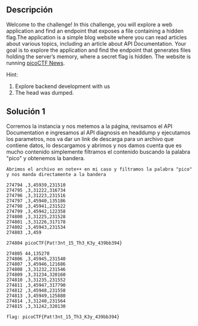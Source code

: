 ## Descripción 
Welcome to the challenge! In this challenge, you will explore a web application and find an endpoint that exposes a file containing a hidden flag.The application is a simple blog website where you can read articles about various topics, including an article about API Documentation. Your goal is to explore the application and find the endpoint that generates files holding the server’s memory, where a secret flag is hidden.
The website is running [picoCTF News](http://verbal-sleep.picoctf.net:56551/).

Hint:
1. Explore backend development with us
2. The head was dumped.
## Solución 1

Corremos la instancia y nos metemos a la página, revisamos el API Documentation e ingresamos al API diagnosis en headdump y ejecutamos los parametros, nos va dar un link de descarga para un archivo que contiene datos, lo descargamos y abrimos y nos damos cuenta que es mucho contenido simplemente filtramos el contenido buscando la palabra "pico" y obtenemos la bandera.

```
Abrimos el archivo en note++ en mi caso y filtramos la palabra "pico" y nos manda directamente a la bandera

274794 ,3,45939,231510  
274795 ,3,31222,316734  
274796 ,3,31223,231516  
274797 ,3,45940,135186  
274798 ,3,45941,231522  
274799 ,3,45942,122358  
274800 ,3,31225,231528  
274801 ,3,31226,317178  
274802 ,3,45943,231534  
274803 ,3,459  

274804 picoCTF{Pat!3nt_15_Th3_K3y_439bb394}  

274805 44,135270  
274806 ,3,45945,231540  
274807 ,3,45946,121686  
274808 ,3,31232,231546  
274809 ,3,31234,320160  
274810 ,3,31235,231552  
274811 ,3,45947,317790  
274812 ,3,45948,231558  
274813 ,3,45949,125880  
274814 ,3,31240,231564  
274815 ,3,31242,320130  

flag: picoCTF{Pat!3nt_15_Th3_K3y_439bb394}
```
